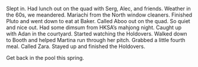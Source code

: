 Slept in. Had lunch out on the quad with Serg, Alec, and friends. Weather in the 60s, we meandered. Mariachi from the North window cleaners. Finished Pluto and went down to eat at Baker. Called Aboo out on the quad. So quiet and nice out. Had some dimsum from HKSA’s mahjong night. Caught up with Adan in the courtyard. Started watching the Holdovers. Walked down to Booth and helped Martina run through her pitch. Grabbed a little fourth meal. Called Zara. Stayed up and finished the Holdovers.

Get back in the pool this spring.